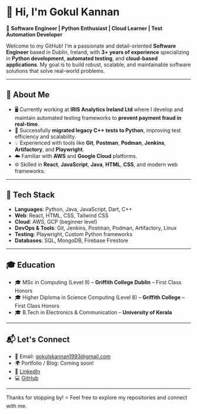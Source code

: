 # 👋 Hi, I'm Gokul Kannan

🎯 **Software Engineer | Python Enthusiast | Cloud Learner | Test Automation Developer**

Welcome to my GitHub! I'm a passionate and detail-oriented **Software Engineer** based in Dublin, Ireland, with **3+ years of experience** specializing in **Python development**, **automated testing**, and **cloud-based applications**. My goal is to build robust, scalable, and maintainable software solutions that solve real-world problems.

---

## 🧠 About Me

- 🖥️ Currently working at **IRIS Analytics Ireland Ltd** where I develop and maintain automated testing frameworks to **prevent payment fraud in real-time**.
- 🔄 Successfully **migrated legacy C++ tests to Python**, improving test efficiency and scalability.
- 💡 Experienced with tools like **Git**, **Postman**, **Podman**, **Jenkins**, **Artifactory**, and **Playwright**.
- ☁️ Familiar with **AWS** and **Google Cloud** platforms.
- 🌐 Skilled in **React**, **JavaScript**, **Java**, **HTML**, **CSS**, and modern web frameworks.

---

## 🔧 Tech Stack

- **Languages**: Python, Java, JavaScript, Dart, C++
- **Web**: React, HTML, CSS, Tailwind CSS
- **Cloud**: AWS, GCP (beginner level)
- **DevOps & Tools**: Git, Jenkins, Postman, Podman, Artifactory, Linux
- **Testing**: Playwright, Custom Python frameworks
- **Databases**: SQL, MongoDB, Firebase Firestore

---

## 🎓 Education

- 🎓 MSc in Computing (Level 9) – **Griffith College Dublin** – First Class Honors
- 🎓 Higher Diploma in Science Computing (Level 8) – **Griffith College** – First Class Honors
- 🎓 B.Tech in Electronics & Communication – **University of Kerala**

---

## 📬 Let's Connect

- 📧 Email: [gokulskannan1993@gmail.com](mailto:gokulskannan1993@gmail.com)
- 🌍 Portfolio / Blog: Coming soon!
- 🔗 [LinkedIn](https://www.linkedin.com/in/gokulskannan1993)
- 💻 [GitHub](https://github.com/gokulskannan1993)

---

Thanks for stopping by! ⭐️ Feel free to explore my repositories and connect with me.
